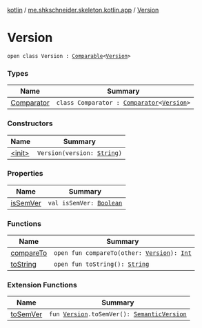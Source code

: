[kotlin](../../index.md) / [me.shkschneider.skeleton.kotlin.app](../index.md) / [Version](./index.md)

# Version

`open class Version : `[`Comparable`](https://kotlinlang.org/api/latest/jvm/stdlib/kotlin/-comparable/index.html)`<`[`Version`](./index.md)`>`

### Types

| Name | Summary |
|---|---|
| [Comparator](-comparator/index.md) | `class Comparator : `[`Comparator`](https://docs.oracle.com/javase/6/docs/api/java/util/Comparator.html)`<`[`Version`](./index.md)`>` |

### Constructors

| Name | Summary |
|---|---|
| [&lt;init&gt;](-init-.md) | `Version(version: `[`String`](https://kotlinlang.org/api/latest/jvm/stdlib/kotlin/-string/index.html)`)` |

### Properties

| Name | Summary |
|---|---|
| [isSemVer](is-sem-ver.md) | `val isSemVer: `[`Boolean`](https://kotlinlang.org/api/latest/jvm/stdlib/kotlin/-boolean/index.html) |

### Functions

| Name | Summary |
|---|---|
| [compareTo](compare-to.md) | `open fun compareTo(other: `[`Version`](./index.md)`): `[`Int`](https://kotlinlang.org/api/latest/jvm/stdlib/kotlin/-int/index.html) |
| [toString](to-string.md) | `open fun toString(): `[`String`](https://kotlinlang.org/api/latest/jvm/stdlib/kotlin/-string/index.html) |

### Extension Functions

| Name | Summary |
|---|---|
| [toSemVer](../to-sem-ver.md) | `fun `[`Version`](./index.md)`.toSemVer(): `[`SemanticVersion`](../-semantic-version/index.md) |
